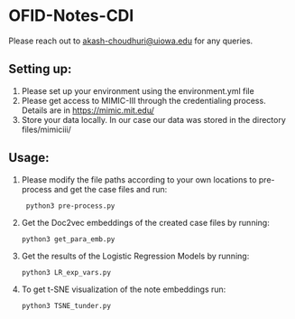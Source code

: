 # OFID-Notes-CDI

Please reach out to akash-choudhuri@uiowa.edu for any queries.

## Setting up:
1. Please set up your environment using the environment.yml file
2. Please get access to MIMIC-III through the credentialing process. Details are in https://mimic.mit.edu/
3. Store your data locally. In our case our data was stored in the directory files/mimiciii/

## Usage:
1. Please modify the file paths according to your own locations to pre-process and get the case files and run:
   ```console
    python3 pre-process.py
   ```
3. Get the Doc2vec embeddings of the created case files by running:
   ```console
   python3 get_para_emb.py
   ```
5. Get the results of the Logistic Regression Models by running:
   ```console
   python3 LR_exp_vars.py
   ```
7. To get t-SNE visualization of the note embeddings run:
   ```console
   python3 TSNE_tunder.py
   ```
